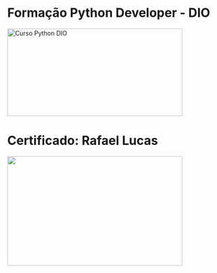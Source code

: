 # **Formação Python Developer - DIO**

<img src="https://hermes.dio.me/tracks/cover/ac0e208f-9ab9-471d-84ae-0107cfd2156a.png" alt="Curso Python DIO" width="400" height="200">


# Certificado: Rafael Lucas

<img src="https:/https://hermes.dio.me/certificates/FQZ9R7JR.pdf" width="400" height="250">
